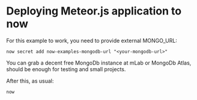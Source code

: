 Deploying Meteor.js application to now
======================================

For this example to work, you need to provide external MONGO_URL:

```
now secret add now-examples-mongodb-url "<your-mongodb-url>"
```

You can grab a decent free MongoDb instance at mLab or MongoDb Atlas, should be enough for testing and small projects.

After this, as usual:

```
now
```
